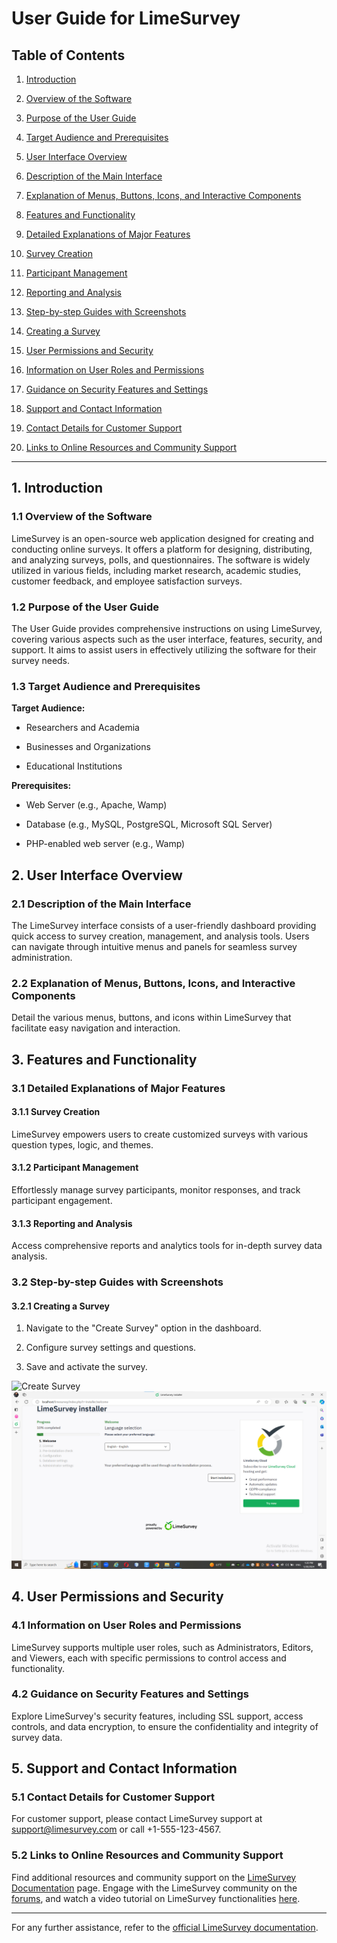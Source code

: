 ﻿#
# User Guide for LimeSurvey

  

## Table of Contents

1. [Introduction](#1-introduction)

1. [Overview of the Software](#11-overview-of-the-software)

2. [Purpose of the User Guide](#12-purpose-of-the-user-guide)

3. [Target Audience and Prerequisites](#13-target-audience-and-prerequisites)

2. [User Interface Overview](#2-user-interface-overview)

1. [Description of the Main Interface](#21-description-of-the-main-interface)

2. [Explanation of Menus, Buttons, Icons, and Interactive Components](#22-explanation-of-menus-buttons-icons-and-interactive-components)

3. [Features and Functionality](#3-features-and-functionality)

1. [Detailed Explanations of Major Features](#31-detailed-explanations-of-major-features)

1. [Survey Creation](#311-survey-creation)

2. [Participant Management](#312-participant-management)

3. [Reporting and Analysis](#313-reporting-and-analysis)

2. [Step-by-step Guides with Screenshots](#32-step-by-step-guides-with-screenshots)

1. [Creating a Survey](#321-creating-a-survey)

4. [User Permissions and Security](#4-user-permissions-and-security)

1. [Information on User Roles and Permissions](#41-information-on-user-roles-and-permissions)

2. [Guidance on Security Features and Settings](#42-guidance-on-security-features-and-settings)

5. [Support and Contact Information](#5-support-and-contact-information)

1. [Contact Details for Customer Support](#51-contact-details-for-customer-support)

2. [Links to Online Resources and Community Support](#52-links-to-online-resources-and-community-support)

  

---

  

## 1. Introduction

  

### 1.1 Overview of the Software

LimeSurvey is an open-source web application designed for creating and conducting online surveys. It offers a platform for designing, distributing, and analyzing surveys, polls, and questionnaires. The software is widely utilized in various fields, including market research, academic studies, customer feedback, and employee satisfaction surveys.

  

### 1.2 Purpose of the User Guide

The User Guide provides comprehensive instructions on using LimeSurvey, covering various aspects such as the user interface, features, security, and support. It aims to assist users in effectively utilizing the software for their survey needs.

  

### 1.3 Target Audience and Prerequisites

**Target Audience:**

- Researchers and Academia

- Businesses and Organizations

- Educational Institutions

  

**Prerequisites:**

- Web Server (e.g., Apache, Wamp)

- Database (e.g., MySQL, PostgreSQL, Microsoft SQL Server)

- PHP-enabled web server (e.g., Wamp)

  

## 2. User Interface Overview

  

### 2.1 Description of the Main Interface

The LimeSurvey interface consists of a user-friendly dashboard providing quick access to survey creation, management, and analysis tools. Users can navigate through intuitive menus and panels for seamless survey administration.

  

### 2.2 Explanation of Menus, Buttons, Icons, and Interactive Components

Detail the various menus, buttons, and icons within LimeSurvey that facilitate easy navigation and interaction.

  

## 3. Features and Functionality

  

### 3.1 Detailed Explanations of Major Features

#### 3.1.1 Survey Creation

LimeSurvey empowers users to create customized surveys with various question types, logic, and themes.

  

#### 3.1.2 Participant Management

Effortlessly manage survey participants, monitor responses, and track participant engagement.

  

#### 3.1.3 Reporting and Analysis

Access comprehensive reports and analytics tools for in-depth survey data analysis.

  

### 3.2 Step-by-step Guides with Screenshots

#### 3.2.1 Creating a Survey

1. Navigate to the "Create Survey" option in the dashboard.

2. Configure survey settings and questions.

3. Save and activate the survey.

  

![Create Survey](https://www.didaktik.physik.uni-muenchen.de/lehrerbildung/digital/tools/limesurvey/limesurvey.png)
![dddddd](images/1.png)
  

## 4. User Permissions and Security

  

### 4.1 Information on User Roles and Permissions

LimeSurvey supports multiple user roles, such as Administrators, Editors, and Viewers, each with specific permissions to control access and functionality.

  

### 4.2 Guidance on Security Features and Settings

Explore LimeSurvey's security features, including SSL support, access controls, and data encryption, to ensure the confidentiality and integrity of survey data.

  

## 5. Support and Contact Information

  

### 5.1 Contact Details for Customer Support

For customer support, please contact LimeSurvey support at support@limesurvey.com or call +1-555-123-4567.

  

### 5.2 Links to Online Resources and Community Support

Find additional resources and community support on the [LimeSurvey Documentation](https://docs.limesurvey.org/) page. Engage with the LimeSurvey community on the [forums](https://forums.limesurvey.org/), and watch a video tutorial on LimeSurvey functionalities [here](https://www.youtube.com/watch?v=4JQc8sbYudU&ab_channel=DeemaNafea).

  

---

  

For any further assistance, refer to the [official LimeSurvey documentation](https://docs.limesurvey.org/).

